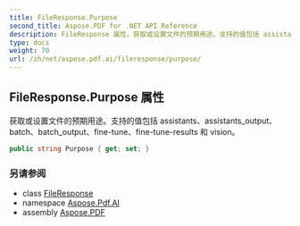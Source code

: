 ```yaml
---
title: FileResponse.Purpose
second_title: Aspose.PDF for .NET API Reference
description: FileResponse 属性。获取或设置文件的预期用途。支持的值包括 assistants、assistants_output、batch、batch_output、fine-tune、fine-tune-results 和 vision
type: docs
weight: 70
url: /zh/net/aspose.pdf.ai/fileresponse/purpose/
---
```

## FileResponse.Purpose 属性

获取或设置文件的预期用途。支持的值包括 assistants、assistants_output、batch、batch_output、fine-tune、fine-tune-results 和 vision。

```csharp
public string Purpose { get; set; }
```

### 另请参阅

* class [FileResponse](../)
* namespace [Aspose.Pdf.AI](../../../aspose.pdf.ai/)
* assembly [Aspose.PDF](../../../)